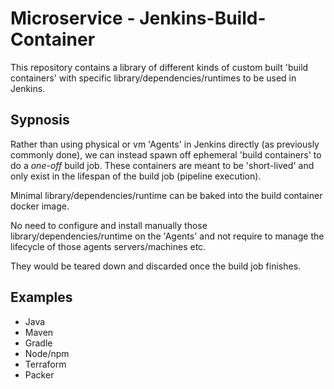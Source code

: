 # Microservice - Jenkins-Build-Container

This repository contains a library of different kinds of custom built 'build containers' with specific library/dependencies/runtimes to be used in Jenkins.

## Sypnosis

Rather than using physical or vm 'Agents' in Jenkins directly (as previously commonly done), we can instead spawn off ephemeral 'build containers' to do a _one-off_ build job. These containers are meant to be 'short-lived' and only exist in the lifespan of the build job (pipeline execution).

Minimal library/dependencies/runtime can be baked into the build container docker image. 

No need to configure and install manually those library/dependencies/runtime on the 'Agents' and not require to manage the lifecycle of those agents servers/machines etc.

They would be teared down and discarded once the build job finishes.

## Examples

- Java
- Maven
- Gradle
- Node/npm
- Terraform
- Packer
